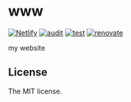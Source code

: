 # www

[![Netlify](https://img.shields.io/netlify/8139d97b-e46a-4bbd-a8de-fcf84864bb9c)](https://app.netlify.com/sites/sasaplus1-www/deploys)
[![audit](https://github.com/sasaplus1/www/workflows/audit/badge.svg)](https://github.com/sasaplus1/www/actions?query=workflow%3Aaudit)
[![test](https://github.com/sasaplus1/www/workflows/test/badge.svg)](https://github.com/sasaplus1/www/actions?query=workflow%3Atest)
[![renovate](https://badges.renovateapi.com/github/sasaplus1/www)](https://renovatebot.com)

my website

## License

The MIT license.
